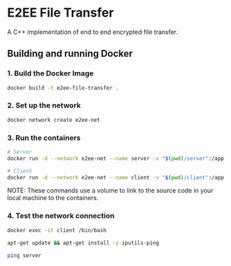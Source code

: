 # E2EE File Transfer
A C++ implementation of end to end encrypted file transfer.

##  Building and running Docker 

### 1. Build the Docker Image
```bash
docker build -t e2ee-file-transfer .
```

### 2. Set up the network
```bash
docker network create e2ee-net
```

### 3. Run the containers
```bash
# Server
docker run -d --network e2ee-net --name server -v "$(pwd)/server":/app e2ee-file-transfer tail -f /dev/null

# Client
docker run -d --network e2ee-net --name client -v "$(pwd)/client":/app e2ee-file-transfer tail -f /dev/null
```
NOTE: These commands use a volume to link to the source code in your local machine to the containers.


### 4. Test the network connection
```bash
docker exec -it client /bin/bash   
```
```bash
apt-get update && apt-get install -y iputils-ping

ping server
```
